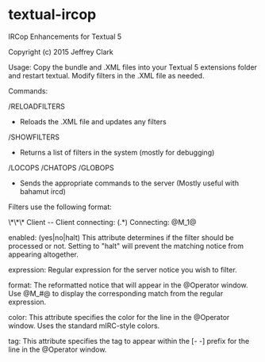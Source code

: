 textual-ircop
=============

IRCop Enhancements for Textual 5

Copyright (c) 2015 Jeffrey Clark



Usage:
    Copy the bundle and .XML files into your Textual 5 extensions
folder and restart textual.  Modify filters in the .XML file as needed.

Commands:

/RELOADFILTERS
- Reloads the .XML file and updates any filters

/SHOWFILTERS
- Returns a list of filters in the system (mostly for debugging)

/LOCOPS <message>
/CHATOPS <message>
/GLOBOPS <message>
- Sends the appropriate commands to the server (Mostly useful with bahamut ircd)

Filters use the following format:

<filter enabled="yes">
<expression>\*\*\* Client -- Client connecting: (.*)</expression>
<format color="2" tag="C">Connecting: @M_1@</format>
</filter>

enabled: (yes|no|halt)
    This attribute determines if the filter should be processed or not.  Setting
to "halt" will prevent the matching notice from appearing altogether.

expression:
    Regular expression for the server notice you wish to filter.

format:
    The reformatted notice that will appear in the @Operator window.  Use @M_#@ to
display the corresponding match from the regular expression.

color:
    This attribute specifies the color for the line in the @Operator window.  Uses the
standard mIRC-style colors.

tag:
    This attribute specifies the tag to appear within the [- -] prefix for the line in
the @Operator window.
